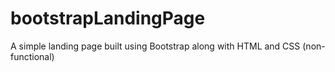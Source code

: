 # bootstrapLandingPage
A simple landing page built using Bootstrap along with HTML and CSS (non-functional)
